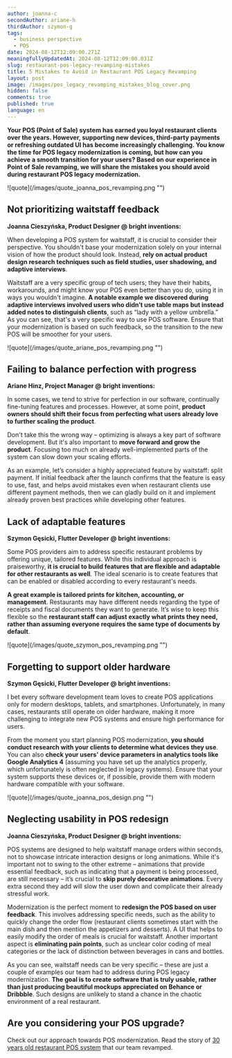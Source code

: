```yaml
---
author: joanna-c
secondAuthor: ariane-h
thirdAuthor: szymon-g
tags:
  - business perspective
  - POS
date: 2024-08-12T12:09:00.271Z
meaningfullyUpdatedAt: 2024-08-12T12:09:00.831Z
slug: restaurant-pos-legacy-revamping-mistakes
title: 5 Mistakes to Avoid in Restaurant POS Legacy Revamping
layout: post
image: /images/pos_legacy_revamping_mistakes_blog_cover.png
hidden: false
comments: true
published: true
language: en
---
```

**Your POS (Point of Sale) system has earned you loyal restaurant clients over the years. However, supporting new devices, third-party payments or refreshing outdated UI has become increasingly challenging. You know the time for POS legacy modernization is coming, but how can you achieve a smooth transition for your users? Based on our experience in Point of Sale revamping, we will share the mistakes you should avoid during restaurant POS legacy modernization.**

<div className="image">![quote](/images/quote_joanna_pos_revamping.png "")</div>

## Not prioritizing waitstaff feedback

**Joanna Cieszyńska, Product Designer @ bright inventions:**

When developing a POS system for waitstaff, it is crucial to consider their perspective. You shouldn't base your modernization solely on your internal vision of how the product should look. Instead, **rely on actual product design research techniques such as field studies, user shadowing, and adaptive interviews**.

Waitstaff are a very specific group of tech users; they have their habits, workarounds, and might know your POS even better than you do, using it in ways you wouldn't imagine. **A notable example we discovered during adaptive interviews involved users who didn’t use table maps but instead added notes to distinguish clients**, such as “lady with a yellow umbrella.” As you can see, that's a very specific way to use POS software. Ensure that your modernization is based on such feedback, so the transition to the new POS will be smoother for your users.

<div className="image">![quote](/images/quote_ariane_pos_revamping.png "")</div>

## Failing to balance perfection with progress

**Ariane Hinz, Project Manager @ bright inventions:**

In some cases, we tend to strive for perfection in our software, continually fine-tuning features and processes. However, at some point, **product owners should shift their focus from perfecting what users already love to further scaling the product**. 

Don't take this the wrong way – optimizing is always a key part of software development. But it's also important to **move forward and grow the product**. Focusing too much on already well-implemented parts of the system can slow down your scaling efforts.

As an example, let’s consider a highly appreciated feature by waitstaff: split payment. If initial feedback after the launch confirms that the feature is easy to use, fast, and helps avoid mistakes even when restaurant clients use different payment methods, then we can gladly build on it and implement already proven best practices while developing other features.

## Lack of adaptable features

**Szymon Gęsicki, Flutter Developer @ bright inventions:**

Some POS providers aim to address specific restaurant problems by offering unique, tailored features. While this individual approach is praiseworthy, **it is crucial to build features that are flexible and adaptable for other restaurants as well**. The ideal scenario is to create features that can be enabled or disabled according to every restaurant's needs.

**A great example is tailored prints for kitchen, accounting, or management**. Restaurants may have different needs regarding the type of receipts and fiscal documents they want to generate. It’s wise to keep this flexible so the **restaurant staff can adjust exactly what prints they need, rather than assuming everyone requires the same type of documents by default**.

<div className="image">![quote](/images/quote_szymon_pos_revamping.png "")</div>

## Forgetting to support older hardware

**Szymon Gęsicki, Flutter Developer @ bright inventions:**

I bet every software development team loves to create POS applications only for modern desktops, tablets, and smartphones. Unfortunately, in many cases, restaurants still operate on older hardware, making it more challenging to integrate new POS systems and ensure high performance for users. 

From the moment you start planning POS modernization, **you should conduct research with your clients to determine what devices they use**. You can also **check your users' device parameters in analytics tools like Google Analytics 4** (assuming you have set up the analytics properly, which unfortunately is often neglected in legacy systems). Ensure that your system supports these devices or, if possible, provide them with modern hardware compatible with your software.

<div className="image">![quote](/images/quote_joanna_pos_design.png "")</div>

## Neglecting usability in POS redesign

**Joanna Cieszyńska, Product Designer @ bright inventions:**

POS systems are designed to help waitstaff manage orders within seconds, not to showcase intricate interaction designs or long animations. While it's important not to swing to the other extreme – animations that provide essential feedback, such as indicating that a payment is being processed, are still necessary – it’s crucial to **skip purely decorative animations**. Every extra second they add will slow the user down and complicate their already stressful work.

Modernization is the perfect moment to **redesign the POS based on user feedback**. This involves addressing specific needs, such as the ability to quickly change the order flow (restaurant clients sometimes start with the main dish and then mention the appetizers and desserts). A UI that helps to easily modify the order of meals is crucial for waitstaff. Another important aspect is **eliminating pain points**, such as unclear color coding of meal categories or the lack of distinction between beverages in cans and bottles.

As you can see, waitstaff needs can be very specific – these are just a couple of examples our team had to address during POS legacy modernization. **The goal is to create software that is truly usable, rather than just producing beautiful mockups appreciated on Behance or Dribbble**. Such designs are unlikely to stand a chance in the chaotic environment of a real restaurant.

## Are you considering your POS upgrade?

Check out our approach towards POS modernization. Read the story of [30 years old restaurant POS system](https://brightinventions.pl/projects/pos-legacy/) that our team revamped.